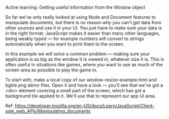 Active learning: Getting useful information from the Window object

So far we've only really looked at using Node and Document features to manipulate documents, but there is no reason why you can't get data from other sources and use it in your UI. You just have to make sure your data is in the right format; JavaScript makes it easier than many other languages, being weakly typed — for example numbers will convert to strings automatically when you want to print them to the screen.

In this example we will solve a common problem — making sure your application is as big as the window it is viewed in, whatever size it is. This is often useful in situations like games, where you want to use as much of the screen area as possible to play the game in.

To start with, make a local copy of our window-resize-example.html and bgtile.png demo files. Open it and have a look — you'll see that we've got a &lt;div&gt; element covering a small part of the screen, which has got a background tile applied to it. We'll use that to represent our app UI area.

Ref: https://developer.mozilla.org/en-US/docs/Learn/JavaScript/Client-side_web_APIs/Manipulating_documents
